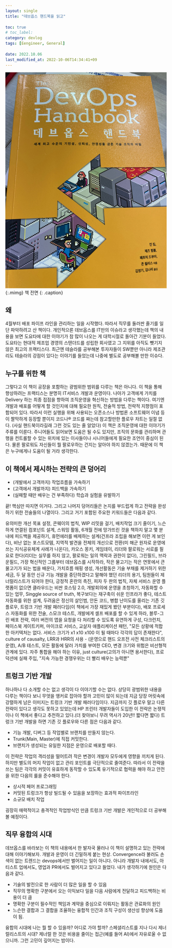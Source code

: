 ```yaml
---
layout: single
title: "데브옵스 핸드북을 읽고"

toc: true
# toc_label:
category: devlog
tags: [Eengineer, General]

date: 2022.10.06
last_modified_at: 2022-10-06T14:34:41+09
---
```


![](/assets/img/IMG_3023.jpeg){:.mimg}
책 전면
{: .caption}

## 왜  
4월부터 배포 파이프 라인을 관리하는 일을 시작했다. 따라서 직무를 둘러싼 줄기를 일단 파악하려고 산 책이다. 개인적으론 데브옵스를 IT만의 이슈라고 생각했는데 책의 내용을 보면 도요타에 대한 이야기가 참 많이 나오는 게 대학시절로 돌아간 기분이 들었다. 도요타는 현대적 제조업 경영의 스탠더드를 성립한 회사였고 그 지위를 아직도 뺏기지 않은 최고의 프랙티스다. 최근엔 테슬라를 공부해본 투자자들이 SW뿐만 아니라 제조관리도 테슬라의 강점이 있다는 이야기를 들었는데 나중에 별도로 공부해볼 만한 이슈다.  

## 누구를 위한 책  
그렇다고 이 책이 공장을 포함하는 광범위한 범위를 다루는 책은 아니다. 이 책을 통해 향상하려는 프랙티스는 분명히 IT서비스 개발과 운영이다. 나아가 고객에게 가치를 Delivery 하는 최종 접점을 향하여 조직운영을 혁신하는 방법을 다루는 책이다. 여기엔 개발과 배포를 어떻게 할 것인지에 대해 필요한 원칙, 전술적 방법, 전략적 지향점이 포함되어 있다. 따라서 이런 실행을 위해 사용되는 오픈소스나 방법론 소프트웨어 이념 등이 짤막하게 등장할 뿐이지 코드나® 코드를 짜는데 참고할만한 플로우 차트는 일절 없다. (사실 핸드북이라길래 그런 것도 있는 줄 알았다)
이 책은 조직운영에 대한 이야기가 주류를 이룬다. 주니어들도 읽어보면 도움은 될 수도 있지만, 조직의 문화를 관리하며 관행을 컨트롤할 수 있는 위치에 있는 이사들이나 시니어들에게 필요한 조언이 중심이 된다. 물론 팔로워도 자신들이 뭘 팔로우하는 건지는 알아야 하지 않겠는가. 때문에 이 책은 누구에게나 도움이 될 거라 생각한다.

## 이 책에서 제시하는 전략의 큰 덩어리  
- (개발에서 고객까지) 작업흐름을 가속하기
- (고객에서 개발까지) 피드백을 가속하기
- (실패할 때만 배우는 건 부족하다) 학습과 실험을 유발하기  

끝! 핵심만 따지면 이거다. 그리고 나머지 덩어리들은 논지를 부드럽게 하고 전략을 완성하기 위한  전술들의 나열이다. 그리고 거기 포함된 주요한 키워드들은 다음과 같다. 

유의미한 개선 목표 설정, 콘웨이의 법칙, WIP 리밋을 걸기, 배치작업 크기 줄이기, 느슨하게 연결된  컴포넌트 설계, 스워밍 활동, 6개월 전에 망가뜨린 것을 책하지 말고 몇 분내에 피드백을 제공하기, 휴먼에러를 배제하는 설계(건프라 조립을 해보면 이런 게 보인다), 비난 없는 포스트모템, 지역적 발견을 전체의 개선으로 전환(미 해군 원자로 운영에 쓰는 지식공유체계 사례가 나온다),  카오스 몽키, 게임데이, 리더와 팔로워는 서로를 필요로 한다(리더는 실무를 하지 않고, 팔로워는 일의 맥락과 권한이 없다), 그린필드, 브라운필드, 가장 혁신적인 그룹부터 데브옵스를 시작하라, 작은 물고기는 작은 연못에서 큰 물고기가 되는 법을 배운다, 가치흐름 매핑 생성, 개선활동은 기술 부채를 제거하기 위한 세금, 두 달 동안 신규 기능 개발을 중단하겠다고 말해야 했던 리더의 용기, 팀원들이 제너럴리스트가 되어야 한다, 긍정적 혼란의 촉진, 피자 두 판의 법칙, 자체 서비스 운영 플랫폼이 없으면 클라우드는 비싼 호스팅 2.0, 개발회의에 운영을 초청하기, 자동화할 수 있는 업무, Singgle source of truth, 복구보다는 재구축이 쉬운 인프라가 좋다, 테스트 자동화를 위한 설계, 두려움은 정신의 살인범, 안돈 코드, 병합 난이도를 올리는 기존 깃 플로우, 트렁크 기반 개발 패러다임(이 책에서 가장 재밌게 봤던 부분이다), 배포 프로세스 자동화를 위한 전술, 스모크 테스트, 개발에게 셀프 배포를 할 수 있게 하라, 블루-그린 배포 전략, 여러 버전의 앱을 요청을 다 처리할 수 있도록 유연하게 구성, 다크런치, 페이스북 게이트키퍼, 마이크로 서비스, 교살자 애플리케이션 패턴, "모든 상황에 적합한 아키텍처는 없다. 서비스 크기가 x1 x10 x100 이 될 때마다 각각의 답이 존재한다", culture of causalty, LRR과 HRR의 사용 - (운영으로 핸드 오프전 사전 체크리스트의 운영), A/B 테스트, 모든 활동에 달러 가치를 부여한 CEO, 변경 크기와 위험은 비선형적 관계에 있다. 자주 통합을 해야 하는 이유, just culture(고의가 아니면 용서한다), 프로덕션에 실패 주입, "지속 가능한 경쟁우위는 더 빨리 배우는 능력뿐"  

## 트렁크 기반 개발
하나하나 다 소개할 수는 없고 생각이 다 이야기할 수는 없다. 상당히 광범위한 내용을 다루는 책이다 보니 무엇을 앵커로 잡아야 할까 고민이 많이 되는데 지금 당장 머릿속에 강렬하게 남은 이미지는 트렁크 기반 개발 패러다임이다. 지금까지 깃 플로우 말고 다른 전략이 있다고 생각도 못하고 있었는데 HP 프린터 개발자들이 도입한 이 전략은 논쟁적이나 이 책에서 좋다고 추천하고 있다.(더 찾아보니 무려 역사가 20년!! 짧다면 짧다) 트렁크 기반 개발을 하면 기존 깃 플로우와 다른 점은 다음과 같다.

- 기능 개발, 디버그 등 작업별로 브랜치를 만들지 않는다.
- Trunk(Main, Master)에 직접 커밋한다.
- 브랜치가 생성되는 유일한 지점은 운영으로 배포할 때다.

이 전략은 작업의 격리성을 떨어트려 작은 변경이 개발자 모두에게 영향을 끼치게 된다. 하지만 별도의 머지 작업이 없고 관리 포인트를 극단적으로 줄여준다. 따라서 이 전략을 쓰는 팀은 각각의 커밋이 유효하게 동작할 수 있도록 유기적으로 협력을 해야 하고 안전을 위한 다음의 룰을 준수해야 한다.

- 상시적 페어 프로그래밍
- 커밋된 트렁크가 항상 빌드될 수 있음을 보장하는 효과적 파이프라인
- 소규모 배치 작업

굉장히 매력적이고 충격적인 작업방식인 만큼 트렁크 기반 개발은 개인적으로 더 공부해볼 예정이다. 

## 직무 융합의 시대  
데브옵스를 바라보는 이 책의 내용에서 한 발자국 물러나 이 책이 설명하고 있는 전략에 대해 이야기해보자. 개발과 운영이 더 긴밀하게 붙는 현상. Convergence라 불러도 손색이 없는 트렌드는 devops에서만 벌어지는 일이 아니다. 아니라 개발자 내에서도, 아티스트 업에서도, 영업과 PR에서도 벌어지고 있다고 들었다. 내가 생각하기에 원인은 다음과 같다.

- 기술의 발전으로 한 사람이 더 많은 일을 할 수 있음
- 직무의 명확한 구분에서 오는 이익보다 일을 다음 사람에게 전달하고 피드백하는 비용이 더 큼
- 명확한 구분이 필수적인 책임과 계약을 중심으로 이뤄지는 활동은 관료화의 원인
- 느슨한 결합과 그 결합을 조율하는 융합적 인간과 조직 구성이 생산성 향상에 도움이 됨.

융합의 시대에 나는 뭘 할 수 있을까? 어디로 가야 할까? 스페셜리스트를 지나 다시 제너럴리스트의 시대? 제너럴 한 것은 비용을 줄이는 접근(예를 들어 AI)에서 자유로울 수 없으니까. 그런 고민이 깊어지는 밤이다.